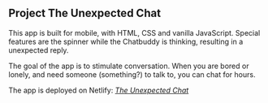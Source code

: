 ## Project The Unexpected Chat

This app is built for mobile, with HTML, CSS and vanilla JavaScript. Special features are the spinner while the Chatbuddy is thinking, resulting in a unexpected reply.

The goal of the app is to stimulate conversation. When you are bored or lonely, and need someone (something?) to talk to, you can chat for hours.

The app is deployed on Netlify: [*The Unexpected Chat*](https://jethet-unexpected-chat-app.netlify.app/)

